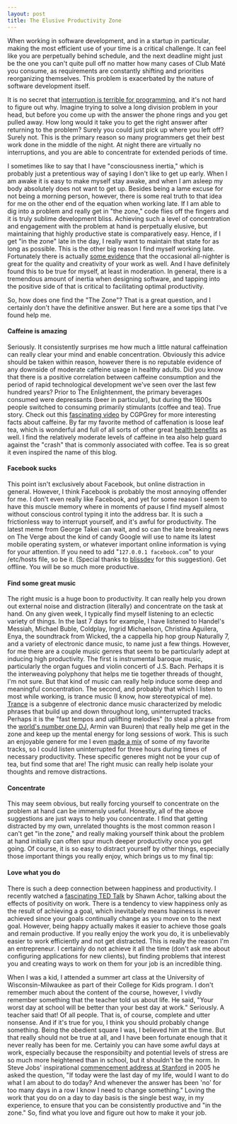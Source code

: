 ```yaml
---
layout: post
title: The Elusive Productivity Zone
---
```

When working in software development, and in a startup in particular, making the most efficient use of your time is a critical challenge. It can feel like you are perpetually behind schedule, and the next deadline might just be the one you can't quite pull off no matter how many cases of Club Maté you consume, as requirements are constantly shifting and priorities reorganizing themselves. This problem is exacerbated by the nature of software development itself.

It is no secret that [interruption is terrible for programming,](http://blog.ninlabs.com/2013/01/programmer-interrupted/) and it's not hard to figure out why. Imagine trying to solve a long division problem in your head, but before you come up with the answer the phone rings and you get pulled away. How long would it take you to get the right answer after returning to the problem? Surely you could just pick up where you left off? Surely not. This is the primary reason so many programmers get their best work done in the middle of the night. At night there are virtually no interruptions, and you are able to concentrate for extended periods of time.

I sometimes like to say that I have "consciousness inertia," which is probably just a pretentious way of saying I don't like to get up early. When I am awake it is easy to make myself stay awake, and when I am asleep my body absolutely does not want to get up. Besides being a lame excuse for not being a morning person, however, there is some real truth to that idea for me on the other end of the equation when working late. If I am able to dig into a problem and really get in "the zone," code flies off the fingers and it is truly sublime development bliss. Achieving such a level of concentration and engagement with the problem at hand is perpetually elusive, but maintaining that highly productive state is comparatively easy. Hence, if I get "in the zone" late in the day, I really want to maintain that state for as long as possible. This is the other big reason I find myself working late. Fortunately there is actually [some evidence](http://blogs.wsj.com/speakeasy/2013/06/18/do-successful-people-need-sleep/) that the occasional all-nighter is great for the quality and creativity of your work as well. And I have definitely found this to be true for myself, at least in moderation. In general, there is a tremendous amount of inertia when designing software, and tapping into the positive side of that is critical to facilitating optimal productivity.

So, how does one find the "The Zone"? That is a great question, and I certainly don't have the definitive answer. But here are a some tips that I've found help me.

#### Caffeine is amazing
Seriously. It consistently surprises me how much a little natural caffeination can really clear your mind and enable concentration. Obviously this advice should be taken within reason, however there is no reputable evidence of any downside of moderate caffeine usage in healthy adults. Did you know that there is a positive correlation between caffeine consumption and the period of rapid technological development we've seen over the last few hundred years? Prior to The Enlightenment, the primary beverages consumed were depressants (beer in particular), but during the 1600s people switched to consuming primarily stimulants (coffee and tea). True story. Check out this [fascinating video](http://www.youtube.com/watch?v=OTVE5iPMKLg) by CGPGrey for more interesting facts about caffeine. By far my favorite method of caffenation is loose leaf tea, which is wonderful and full of all sorts of other great [health benefits](http://www.webmd.com/diet/features/tea-types-and-their-health-benefits) as well. I find the relatively moderate levels of caffeine in tea also help guard against the "crash" that is commonly associated with coffee. Tea is so great it even inspired the name of this blog.

#### Facebook sucks
This point isn't exclusively about Facebook, but online distraction in general. However, I think Facebook is probably the most annoying offender for me. I don't even really like Facebook, and yet for some reason I seem to have this muscle memory where in moments of pause I find myself almost without conscious control typing it into the address bar. It is such a frictionless way to interrupt yourself, and it's awful for productivity. The latest meme from George Takei can wait, and so can the late breaking news on The Verge about the kind of candy Google will use to name its latest mobile operating system, or whatever important online information is vying for your attention. If you need to add "`127.0.0.1 facebook.com`" to your /etc/hosts file, so be it. (Special thanks to [blissdev](http://twitter.com/blissdev) for this suggestion). Get offline. You will be so much more productive.

#### Find some great music
The right music is a huge boon to productivity. It can really help you drown out external noise and distraction (literally) and concentrate on the task at hand. On any given week, I typically find myself listening to an eclectic variety of things. In the last 7 days for example, I have listened to Handel's Messiah, Michael Buble, Coldplay, Ingrid Michaelson, Christina Aguilera, Enya, the soundtrack from Wicked, the a cappella hip hop group Naturally 7, and a variety of electronic dance music, to name just a few things. However, for me there are a couple music genres that seem to be particularly adept at inducing high productivity. The first is instrumental baroque music, particularly the organ fugues and violin concerti of J.S. Bach. Perhaps it is the interweaving polyphony that helps me tie together threads of thought, I'm not sure. But that kind of music can really help induce some deep and meaningful concentration. The second, and probably that which I listen to most while working, is trance music (I know, how stereotypical of me). [Trance](http://en.wikipedia.org/wiki/Trance_music) is a subgenre of electronic dance music characterized by melodic phrases that build up and down throughout long, uninterrupted tracks. Perhaps it is the "fast tempos and uplifting melodies" (to steal a phrase from the [world's number one DJ,](http://www.digitalspy.com/music/news/a432146/armin-van-buuren-voted-worlds-number-one-dj.html) Armin van Buuren) that really help me get in the zone and keep up the mental energy for long sessions of work. This is such an enjoyable genere for me I even [made a mix](https://soundcloud.com/adamanthil/trance-anthology-andrew-bender) of some of my favorite tracks, so I could listen uninterrupted for three hours during times of necessary productivity. These specific generes might not be your cup of tea, but find some that are! The right music can really help isolate your thoughts and remove distractions.

#### Concentrate
This may seem obvious, but really forcing yourself to concentrate on the problem at hand can be immensly useful. Honestly, all of the above suggestions are just ways to help you concentrate. I find that getting distracted by my own, unrelated thoughts is the most common reason I can't get "in the zone," and really making yourself think about the problem at hand initially can often spur much deeper productivity once you get going. Of course, it is so easy to distract yourself by other things, especially those important things you really enjoy, which brings us to my final tip:

#### Love what you do
There is such a deep connection between happiness and productivity. I recently watched a [fascinating TED Talk](http://www.ted.com/talks/shawn_achor_the_happy_secret_to_better_work.html) by Shawn Achor, talking about the effects of positivity on work. There is a tendency to view happiness only as the result of achieving a goal, which inevitabely means hapiness is never achieved since your goals continually change as you move on to the next goal. However, being happy actually makes it easier to achieve those goals and remain productive. If you really enjoy the work you do, it is unbelievably easier to work efficiently and not get distracted. This is really the reason I'm an entrepreneur. I certainly do not achieve it all the time (don't ask me about configuring applications for new clients), but finding problems that interest you and creating ways to work on them for your job is an incredible thing.

When I was a kid, I attended a summer art class at the University of Wisconsin-Milwaukee as part of their College for Kids program. I don't remember much about the content of the course, however, I vivdly remember something that the teacher told us about life. He said, "Your worst day at school will be better than your best day at work." Seriously. A teacher said that! Of all people. That is, of course, complete and utter nonsense. And if it's true for you, I think you should probably change something. Being the obedient square I was, I believed him at the time. But that really should not be true at all, and I have been fortunate enough that it never really has been for me. Certainly you can have some awful days at work, especially because the responsibilty and potential levels of stress are so much more heightened than in school, but it shouldn't be the norm. In Steve Jobs' inspirational [commencement address at Stanford](http://www.youtube.com/watch?v=Hd_ptbiPoXM) in 2005 he asked the question, "If today were the last day of my life, would I want to do what I am about to do today? And whenever the answer has been 'no' for too many days in a row I know I need to change something." Loving the work that you do on a day to day basis is the single best way, in my experience, to ensure that you can be consistently productive and "in the zone." So, find what you love and figure out how to make it your job.